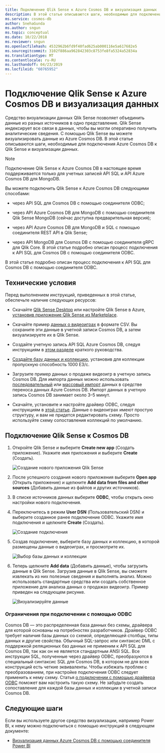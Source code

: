 ```yaml
---
title: Подключение Qlik Sense к Azure Cosmos DB и визуализация данных
description: В этой статье описываются шаги, необходимые для подключения Azure Cosmos DB к Qlik Sense и визуализации данных.
ms.service: cosmos-db
author: SnehaGunda
ms.author: sngun
ms.topic: conceptual
ms.date: 10/22/2018
ms.reviewer: sngun
ms.openlocfilehash: 4532962b6fd9f40fad625ab000116e5a617682e5
ms.sourcegitcommit: 3102f886aa962842303c8753fe8fa5324a52834a
ms.translationtype: MT
ms.contentlocale: ru-RU
ms.lasthandoff: 04/23/2019
ms.locfileid: "60765952"
---
```

# <a name="connect-qlik-sense-to-azure-cosmos-db-and-visualize-your-data"></a>Подключение Qlik Sense к Azure Cosmos DB и визуализация данных

Средство визуализации данных Qlik Sense позволяет объединить данные из разных источников в одно представление. Qlik Sense индексирует все связи в данных, чтобы вы могли оперативно получить аналитические сведения. С помощью Qlik Sense вы можете визуализировать данные из Azure Cosmos DB. В этой статье описываются шаги, необходимые для подключения Azure Cosmos DB к Qlik Sense и визуализации данных. 

> [!NOTE]
> Подключение Qlik Sense к Azure Cosmos DB в настоящее время поддерживается только для учетных записей API SQL и API Azure Cosmos DB для MongoDB.

Вы можете подключить Qlik Sense к Azure Cosmos DB следующими способами:

* через API SQL для Cosmos DB с помощью соединителя ODBC;

* через API Azure Cosmos DB для MongoDB с помощью соединителя Qlik Sense MongoDB (сейчас доступна предварительная версия);

* через API Azure Cosmos DB для MongoDB и SQL с помощью соединителя REST API в Qlik Sense;

* через API MongoDB для Cosmos DB с помощью соединителя gRPC для Qlik Core.
В этой статье подробно описан процесс подключения к API SQL для Cosmos DB с помощью соединителя ODBC.

В этой статье подробно описан процесс подключения к API SQL для Cosmos DB с помощью соединителя ODBC.

## <a name="prerequisites"></a>Технические условия

Перед выполнением инструкций, приведенных в этой статье, обеспечьте наличие следующих ресурсов:

* Скачайте [Qlik Sense Desktop](https://www.qlik.com/us/try-or-buy/download-qlik-sense) или настройте Qlik Sense в Azure, [установив приложение Qlik Sense из Marketplace](https://azuremarketplace.microsoft.com/marketplace/apps/qlik.qlik-sense).

* Скачайте пример [данных о видеоиграх](https://www.kaggle.com/gregorut/videogamesales) в формате CSV. Вы сохраните эти данные в учетной записи Cosmos DB, а затем визуализируете их в Qlik Sense.

* Создайте учетную запись API SQL Azure Cosmos DB, следуя инструкциям в [этом разделе](create-sql-api-dotnet.md#create-account) краткого руководства.

* [Создайте базу данных и коллекцию](create-sql-api-dotnet.md#create-collection-database), установив для коллекции пропускную способность 1000 ЕЗ/с. 

* Загрузите пример данных о продаже видеоигр в учетную запись Cosmos DB. Для импорта данных можно использовать [последовательный](import-data.md#SQLSeqTarget) или [массовый импорт](import-data.md#SQLBulkTarget) данных в средстве переноса данных Azure Cosmos DB. Импорт данных в учетную запись Cosmos DB занимает около 3–5 минут.

* Скачайте, установите и настройте драйвер ODBC, следуя инструкциям в [этой статье](odbc-driver.md). Данные о видеоиграх имеют простую структуру, и вам не придется редактировать схему. Просто используйте схему сопоставления коллекций по умолчанию.

## <a name="connect-qlik-sense-to-cosmos-db"></a>Подключение Qlik Sense к Cosmos DB

1. Откройте Qlik Sense и выберите **Create new app** (Создать приложение). Укажите имя приложения и выберите **Create** (Создать).

   ![Создание нового приложения Qlik Sense](./media/visualize-qlik-sense/create-new-qlik-sense-app.png)

2. После успешного создания нового приложения выберите **Open app** (Открыть приложение) и щелкните **Add data from files and other sources** (Добавить данные из файлов и других источников). 

3. В списке источников данных выберите **ODBC**, чтобы открыть окно настройки нового подключения. 

4. Переключитесь в режим **User DSN** (Пользовательский DSN) и выберите созданное ранее подключение ODBC. Укажите имя подключения и щелкните **Create** (Создать). 

   ![Создание подключения](./media/visualize-qlik-sense/create-new-connection.png)

5. Создав подключение, выберите базу данных и коллекцию, в которой размещены данные о видеоиграх, и просмотрите их.

   ![Выбор базы данных и коллекции](./media/visualize-qlik-sense/choose-database-and-collection.png) 

6. Теперь щелкните **Add data** (Добавить данные), чтобы загрузить данные в Qlik Sense. Загрузив данные в Qlik Sense, вы сможете извлекать из них полезные сведения и выполнять анализ. Можно использовать стандартные средства или создать собственное приложение для анализа данных о продажах видеоигр. Пример приведен на следующем рисунке. 

   ![Визуализируйте данные](./media/visualize-qlik-sense/visualize-data.png)

### <a name="limitations-when-connecting-with-odbc"></a>Ограничения при подключении с помощью ODBC 

Cosmos DB — это распределенная база данных без схемы, драйвера для которой основаны на потребностях разработчиков. Драйвер ODBC требует наличия базы данных со схемой, определяющей столбцы, типы данных и другие свойства. Обычный SQL-запрос или синтаксис DML с поддержкой реляционных баз данных не применим к API SQL для Cosmos DB, так как он не является стандартным ANSI SQL. Все инструкции SQL, полученные через драйвер ODBC, преобразуются в специальный синтаксис SQL для Cosmos DB, в котором не для всех конструкций есть четкие эквиваленты. Чтобы избежать проблем с преобразованием, при настройке подключения ODBC следует применить к нему схему. Статья [о подключении с помощью драйвера ODBC](odbc-driver.md) поможет вам настроить такую схему. Не забудьте создать сопоставление для каждой базы данных и коллекции в учетной записи Cosmos DB.

## <a name="next-steps"></a>Следующие шаги

Если вы используете другое средство визуализации, например Power BI, к нему можно подключиться с помощью инструкций в следующем документе:

* [Визуализация данных Azure Cosmos DB с помощью соединителя Power BI](powerbi-visualize.md)
